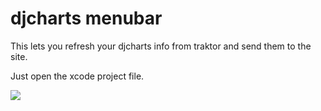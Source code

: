 # djcharts menubar

This lets you refresh your djcharts info from traktor and send them to the site.

Just open the xcode project file.

![](http://weknowgifs.com/wp-content/uploads/2013/11/i-have-no-idea-what-im-doing-dog-gif.gif)
